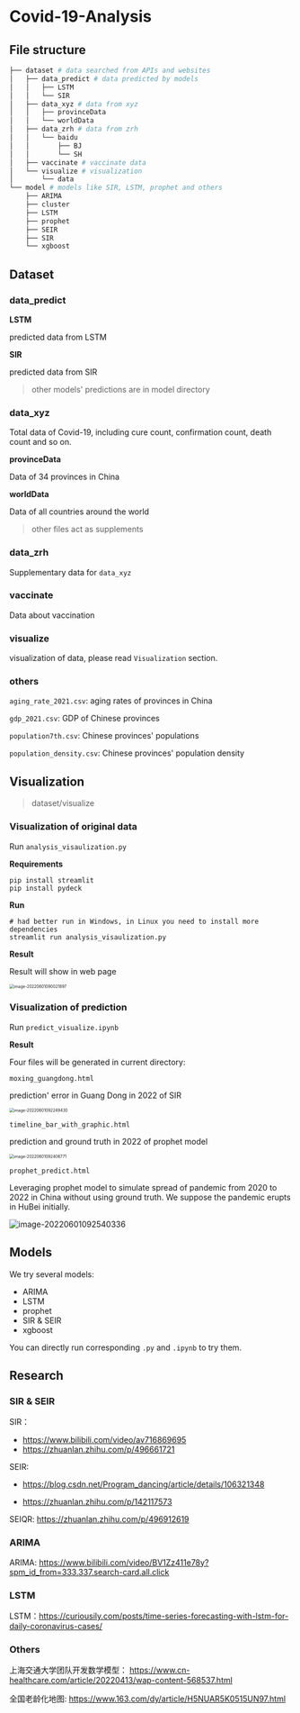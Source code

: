 # Covid-19-Analysis
## File structure
```python
├── dataset # data searched from APIs and websites
│   ├── data_predict # data predicted by models
│   │   ├── LSTM
│   │   └── SIR
│   ├── data_xyz # data from xyz
│   │   ├── provinceData
│   │   └── worldData
│   ├── data_zrh # data from zrh
│   │   └── baidu
│   │       ├── BJ
│   │       └── SH
│   ├── vaccinate # vaccinate data
│   └── visualize # visualization
│       └── data
└── model # models like SIR, LSTM, prophet and others
    ├── ARIMA
    ├── cluster
    ├── LSTM
    ├── prophet
    ├── SEIR
    ├── SIR
    └── xgboost
```

## Dataset
### data_predict
**LSTM**

 predicted data from LSTM

**SIR**

predicted data from SIR

> other models' predictions are in model directory

### data_xyz
Total data of Covid-19, including cure count, confirmation count, death count and so on.

**provinceData**

Data of 34 provinces in China

**worldData**

Data of all countries around the world

> other files act as supplements

### data_zrh

Supplementary data for `data_xyz`

### vaccinate

Data about vaccination

### visualize

visualization of data, please read `Visualization` section.

### others

`aging_rate_2021.csv`: aging rates of provinces in China

`gdp_2021.csv`: GDP of Chinese provinces

`population7th.csv`: Chinese provinces' populations

`population_density.csv`: Chinese provinces' population density

## Visualization

> dataset/visualize

### Visualization of original data

Run `analysis_visaulization.py`

**Requirements**

```shell
pip install streamlit
pip install pydeck
```

**Run**

```shell
# had better run in Windows, in Linux you need to install more dependencies
streamlit run analysis_visaulization.py 
```

**Result**

Result will show in web page

<img src="README.assets/image-20220601090021897.png" alt="image-20220601090021897" style="zoom:50%;" />

### Visualization of prediction

Run `predict_visualize.ipynb`

**Result**

Four files will be generated in current directory: 

`moxing_guangdong.html`

prediction' error in Guang Dong in 2022 of SIR

<img src="README.assets/image-20220601092249430.png" alt="image-20220601092249430" style="zoom:50%;" />

`timeline_bar_with_graphic.html`

prediction and ground truth in 2022 of prophet model

<img src="README.assets/image-20220601092406771.png" alt="image-20220601092406771" style="zoom:50%;" />

`prophet_predict.html`

Leveraging prophet model to simulate spread of pandemic from 2020 to 2022 in China without  using ground truth. We suppose the pandemic erupts in HuBei initially.

![image-20220601092540336](README.assets/image-20220601092540336.png)

## Models

We try several models:

- ARIMA
- LSTM
- prophet
- SIR & SEIR
- xgboost

You can directly run corresponding `.py` and `.ipynb` to try them.

## Research

### SIR & SEIR

SIR： 

- https://www.bilibili.com/video/av716869695
- https://zhuanlan.zhihu.com/p/496661721

SEIR: 

- https://blog.csdn.net/Program_dancing/article/details/106321348

- https://zhuanlan.zhihu.com/p/142117573

SEIQR: https://zhuanlan.zhihu.com/p/496912619 

### ARIMA

ARIMA: https://www.bilibili.com/video/BV1Zz411e78y?spm_id_from=333.337.search-card.all.click

### LSTM

LSTM：https://curiousily.com/posts/time-series-forecasting-with-lstm-for-daily-coronavirus-cases/

### Others

上海交通大学团队开发数学模型： https://www.cn-healthcare.com/article/20220413/wap-content-568537.html

全国老龄化地图: https://www.163.com/dy/article/H5NUAR5K0515UN97.html
